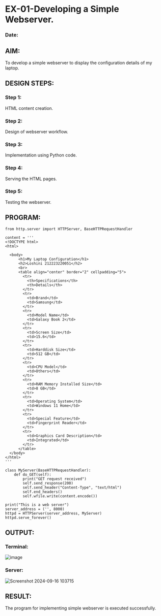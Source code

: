 # EX-01-Developing a Simple Webserver.

### Date:

## AIM:
To develop a simple webserver to display the configuration details of my laptop.

## DESIGN STEPS:

### Step 1: 
HTML content creation.

### Step 2:
Design of webserver workflow.

### Step 3:
Implementation using Python code.

### Step 4:
Serving the HTML pages.

### Step 5:
Testing the webserver.

## PROGRAM:
```
from http.server import HTTPServer, BaseHTTPRequestHandler

content = '''
<!DOCTYPE html>
<html>
 
  <body>
      <h1>My Laptop Configuration</h1>
      <h2>Loshini 212223220051</h2>
      <br>
      <table align="center" border="2" cellpadding="5">
        <tr>
          <th>Specifications</th>
          <th>Details</th>
        </tr>
        <tr>
          <td>Brand</td>
          <td>Samsung</td>
        </tr>
        <tr>
          <td>Model Name</td>
          <td>Galaxy Book 2</td>
        </tr>
        <tr>
          <td>Screen Size</td>
          <td>15.6</td>
        </tr>
        <tr>
          <td>Harddisk Size</td>
          <td>512 GB</td>
        </tr>
        <tr>
          <td>CPU Model</td>
          <td>Others</td>
        </tr>
        <tr>
          <td>RAM Memory Installed Size</td>
          <td>8 GB</td>
        </tr>
        <tr>
          <td>Operating System</td>
          <td>Windows 11 Home</td>
        </tr>
        <tr>
          <td>Special Feature</td>
          <td>Fingerprint Reader</td>
        </tr>
        <tr>
          <td>Graphics Card Description</td>
          <td>Integrated</td>
        </tr>
      </table>
  </body>
</html>
'''

class MyServer(BaseHTTPRequestHandler):
    def do_GET(self):
        print("GET request received")
        self.send_response(200)
        self.send_header("Content-Type", "text/html")
        self.end_headers()
        self.wfile.write(content.encode())

print("This is a web server")
server_address = ('', 8000)
httpd = HTTPServer(server_address, MyServer)
httpd.serve_forever()
```
## OUTPUT:

### Terminal:
![image](https://github.com/user-attachments/assets/0c0b963a-b37f-46e9-8929-a4fe664c8e4d)

### Server:
![Screenshot 2024-09-16 103715](https://github.com/user-attachments/assets/fc6b037c-1724-437c-bbde-e0c4322d7018)

## RESULT:
The program for implementing simple webserver is executed successfully.
